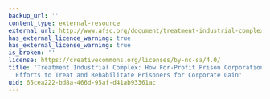```yaml
---
backup_url: ''
content_type: external-resource
external_url: http://www.afsc.org/document/treatment-industrial-complex-how-profit-prison-corporations-are-undermining-efforts-treat-a
has_external_licence_warning: true
has_external_license_warning: true
is_broken: ''
license: https://creativecommons.org/licenses/by-nc-sa/4.0/
title: 'Treatment Industrial Complex: How For-Profit Prison Corporations are Undermining
  Efforts to Treat and Rehabilitate Prisoners for Corporate Gain'
uid: 65cea222-bd8a-466d-95af-d41ab93361ac
---
```

